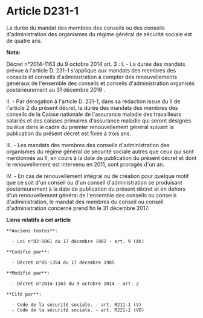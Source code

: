 # Article D231-1

La durée du mandat des membres des conseils ou des conseils d'administration des organismes du régime général de sécurité
sociale est de quatre ans.

**Nota:**

Décret n°2014-1163 du 9 octobre 2014 art. 3 : I. - La durée des mandats prévue à l'article D. 231-1 s'applique aux mandats
des membres des conseils et conseils d'administration à compter des renouvellements généraux de l'ensemble des conseils et
conseils d'administration organisés postérieurement au 31 décembre 2016
.

II. - Par dérogation à l'article D. 231-1, dans sa rédaction issue du II de l'article 2 du présent décret, la durée des
mandats des membres des conseils de la Caisse nationale de l'assurance maladie des travailleurs salariés et des caisses
primaires d'assurance maladie qui seront désignés ou élus dans le cadre du premier renouvellement général suivant la
publication du présent décret est fixée à trois ans.

III. - Les mandats des membres des conseils d'administration des organismes du régime général de sécurité sociale autres que
ceux qui sont mentionnés au II, en cours à la date de publication du présent décret et dont le renouvellement est intervenu
en 2011, sont prorogés d'un an.

IV. - En cas de renouvellement intégral ou de création pour quelque motif que ce soit d'un conseil ou d'un conseil
d'administration se produisant postérieurement à la date de publication du présent décret et en dehors d'un renouvellement
général de l'ensemble des conseils ou conseils d'administration, le mandat des membres du conseil ou conseil d'administration
concerné prend fin le 31 décembre 2017.

**Liens relatifs à cet article**

	**Anciens textes**:

	  - Loi n°82-1061 du 17 décembre 1982 - art. 9 (Ab)

	**Codifié par**:

	  - Décret n°85-1354 du 17 décembre 1985

	**Modifié par**:

	  - Décret n°2014-1163 du 9 octobre 2014 - art. 2

	**Cité par**:

	  - Code de la sécurité sociale. - art. R211-1 (V)
	  - Code de la sécurité sociale. - art. R221-2 (VD)
